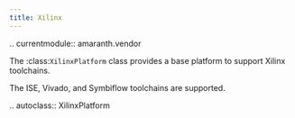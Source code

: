 ```yaml
---
title: Xilinx
---
```


.. currentmodule:: amaranth.vendor

The :class:`XilinxPlatform` class provides a base platform to support Xilinx toolchains.

The ISE, Vivado, and Symbiflow toolchains are supported.

.. autoclass:: XilinxPlatform
